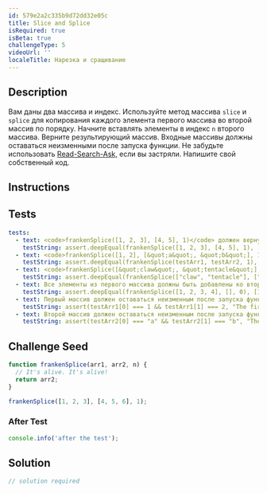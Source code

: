 ```yaml
---
id: 579e2a2c335b9d72dd32e05c
title: Slice and Splice
isRequired: true
isBeta: true
challengeType: 5
videoUrl: ''
localeTitle: Нарезка и сращивание
---
```


## Description
<section id="description"> Вам даны два массива и индекс. Используйте метод массива <code>slice</code> и <code>splice</code> для копирования каждого элемента первого массива во второй массив по порядку. Начните вставлять элементы в индекс <code>n</code> второго массива. Верните результирующий массив. Входные массивы должны оставаться неизменными после запуска функции. Не забудьте использовать <a href="http://forum.freecodecamp.org/t/how-to-get-help-when-you-are-stuck/19514" target="_blank">Read-Search-Ask,</a> если вы застряли. Напишите свой собственный код. </section>

## Instructions
<section id="instructions">
</section>

## Tests
<section id='tests'>

```yml
tests:
  - text: <code>frankenSplice([1, 2, 3], [4, 5], 1)</code> должен вернуться <code>[4, 1, 2, 3, 5]</code>.
    testString: assert.deepEqual(frankenSplice([1, 2, 3], [4, 5], 1), [4, 1, 2, 3, 5], "<code>frankenSplice([1, 2, 3], [4, 5], 1)</code> should return <code>[4, 1, 2, 3, 5]</code>.");
  - text: <code>frankenSplice([1, 2], [&quot;a&quot;, &quot;b&quot;], 1)</code> должны возвращать <code>[&quot;a&quot;, 1, 2, &quot;b&quot;]</code>.
    testString: assert.deepEqual(frankenSplice(testArr1, testArr2, 1), ["a", 1, 2, "b"], "<code>frankenSplice([1, 2], ["a", "b"], 1)</code> should return <code>["a", 1, 2, "b"]</code>.");
  - text: <code>frankenSplice([&quot;claw&quot;, &quot;tentacle&quot;], [&quot;head&quot;, &quot;shoulders&quot;, &quot;knees&quot;, &quot;toes&quot;], 2)</code> должны возвращать <code>[&quot;head&quot;, &quot;shoulders&quot;, &quot;claw&quot;, &quot;tentacle&quot;, &quot;knees&quot;, &quot;toes&quot;]</code>.
    testString: assert.deepEqual(frankenSplice(["claw", "tentacle"], ["head", "shoulders", "knees", "toes"], 2), ["head", "shoulders", "claw", "tentacle", "knees", "toes"], "<code>frankenSplice(["claw", "tentacle"], ["head", "shoulders", "knees", "toes"], 2)</code> should return <code>["head", "shoulders", "claw", "tentacle", "knees", "toes"]</code>.");
  - text: Все элементы из первого массива должны быть добавлены ко второму массиву в исходном порядке.
    testString: assert.deepEqual(frankenSplice([1, 2, 3, 4], [], 0), [1, 2, 3, 4], "All elements from the first array should be added to the second array in their original order.");
  - text: Первый массив должен оставаться неизменным после запуска функции.
    testString: assert(testArr1[0] === 1 && testArr1[1] === 2, "The first array should remain the same after the function runs.");
  - text: Второй массив должен оставаться неизменным после запуска функции.
    testString: assert(testArr2[0] === "a" && testArr2[1] === "b", "The second array should remain the same after the function runs.");

```

</section>

## Challenge Seed
<section id='challengeSeed'>

<div id='js-seed'>

```js
function frankenSplice(arr1, arr2, n) {
  // It's alive. It's alive!
  return arr2;
}

frankenSplice([1, 2, 3], [4, 5, 6], 1);

```

</div>


### After Test
<div id='js-teardown'>

```js
console.info('after the test');
```

</div>

</section>

## Solution
<section id='solution'>

```js
// solution required
```
</section>
